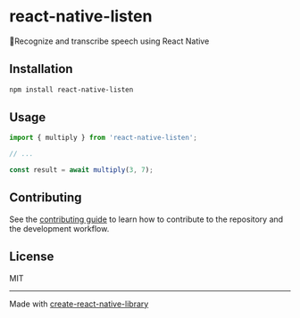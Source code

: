 # react-native-listen

🎤Recognize and transcribe speech using React Native

## Installation

```sh
npm install react-native-listen
```

## Usage


```js
import { multiply } from 'react-native-listen';

// ...

const result = await multiply(3, 7);
```


## Contributing

See the [contributing guide](CONTRIBUTING.md) to learn how to contribute to the repository and the development workflow.

## License

MIT

---

Made with [create-react-native-library](https://github.com/callstack/react-native-builder-bob)
